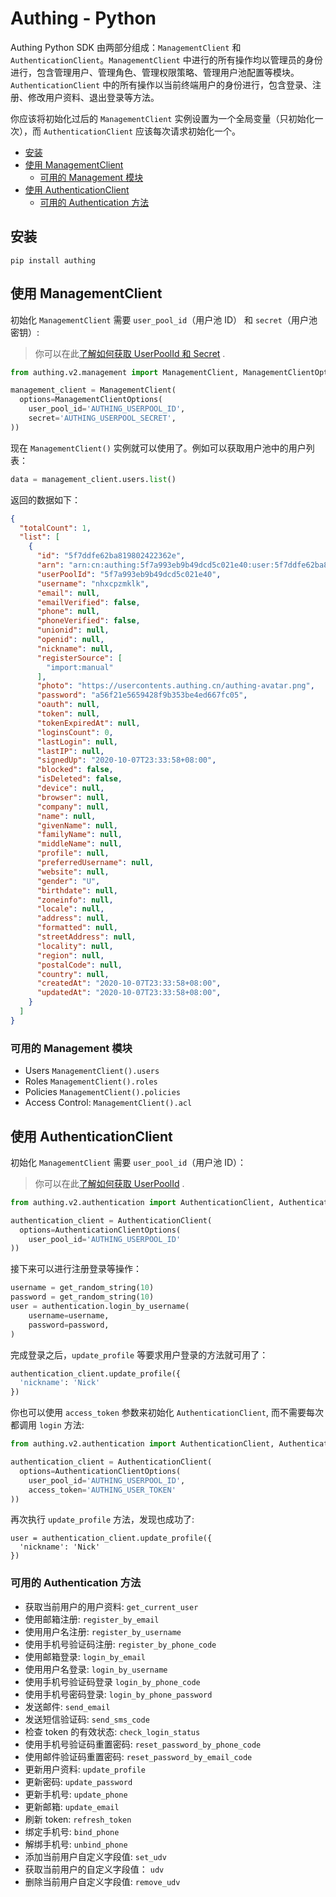 # Authing - Python

Authing Python SDK 由两部分组成：`ManagementClient` 和 `AuthenticationClient`。`ManagementClient` 中进行的所有操作均以管理员的身份进行，包含管理用户、管理角色、管理权限策略、管理用户池配置等模块。`AuthenticationClient` 中的所有操作以当前终端用户的身份进行，包含登录、注册、修改用户资料、退出登录等方法。

你应该将初始化过后的 `ManagementClient` 实例设置为一个全局变量（只初始化一次），而 `AuthenticationClient` 应该每次请求初始化一个。

- [安装](#安装)
- [使用 ManagementClient](#使用-managementclient)
  - [可用的 Management 模块](#可用的-management-模块)
- [使用 AuthenticationClient](#使用-authenticationclient)
  - [可用的 Authentication 方法](#可用的-authentication-方法)

## 安装

```
pip install authing
```

## 使用 ManagementClient

初始化 `ManagementClient` 需要 `user_pool_id`（用户池 ID） 和 `secret`（用户池密钥）:

> 你可以在此[了解如何获取 UserPoolId 和 Secret](https://docs.authing.cn/others/faq.html) .

```python
from authing.v2.management import ManagementClient, ManagementClientOptions

management_client = ManagementClient(
  options=ManagementClientOptions(
    user_pool_id='AUTHING_USERPOOL_ID',
    secret='AUTHING_USERPOOL_SECRET',
))
```

现在 `ManagementClient()` 实例就可以使用了。例如可以获取用户池中的用户列表：

```python
data = management_client.users.list()
```

返回的数据如下：

```json
{
  "totalCount": 1,
  "list": [
    {
      "id": "5f7ddfe62ba819802422362e",
      "arn": "arn:cn:authing:5f7a993eb9b49dcd5c021e40:user:5f7ddfe62ba819802422362e",
      "userPoolId": "5f7a993eb9b49dcd5c021e40",
      "username": "nhxcpzmklk",
      "email": null,
      "emailVerified": false,
      "phone": null,
      "phoneVerified": false,
      "unionid": null,
      "openid": null,
      "nickname": null,
      "registerSource": [
        "import:manual"
      ],
      "photo": "https://usercontents.authing.cn/authing-avatar.png",
      "password": "a56f21e5659428f9b353be4ed667fc05",
      "oauth": null,
      "token": null,
      "tokenExpiredAt": null,
      "loginsCount": 0,
      "lastLogin": null,
      "lastIP": null,
      "signedUp": "2020-10-07T23:33:58+08:00",
      "blocked": false,
      "isDeleted": false,
      "device": null,
      "browser": null,
      "company": null,
      "name": null,
      "givenName": null,
      "familyName": null,
      "middleName": null,
      "profile": null,
      "preferredUsername": null,
      "website": null,
      "gender": "U",
      "birthdate": null,
      "zoneinfo": null,
      "locale": null,
      "address": null,
      "formatted": null,
      "streetAddress": null,
      "locality": null,
      "region": null,
      "postalCode": null,
      "country": null,
      "createdAt": "2020-10-07T23:33:58+08:00",
      "updatedAt": "2020-10-07T23:33:58+08:00",
    }
  ]
}
```


### 可用的 Management 模块

- Users `ManagementClient().users`
- Roles `ManagementClient().roles`
- Policies `ManagementClient().policies`
- Access Control: `ManagementClient().acl`

## 使用 AuthenticationClient

初始化 `ManagementClient` 需要 `user_pool_id`（用户池 ID）：

> 你可以在此[了解如何获取 UserPoolId](https://docs.authing.cn/others/faq.html) .


```python
from authing.v2.authentication import AuthenticationClient, AuthenticationClientOptions

authentication_client = AuthenticationClient(
  options=AuthenticationClientOptions(
    user_pool_id='AUTHING_USERPOOL_ID'
))
```

接下来可以进行注册登录等操作：

```python
username = get_random_string(10)
password = get_random_string(10)
user = authentication.login_by_username(
    username=username,
    password=password,
)
```

完成登录之后，`update_profile` 等要求用户登录的方法就可用了：

```python
authentication_client.update_profile({
  'nickname': 'Nick'
})
```

你也可以使用 `access_token` 参数来初始化 `AuthenticationClient`, 而不需要每次都调用 `login` 方法:

```python
from authing.v2.authentication import AuthenticationClient, AuthenticationClientOptions

authentication_client = AuthenticationClient(
  options=AuthenticationClientOptions(
    user_pool_id='AUTHING_USERPOOL_ID',
    access_token='AUTHING_USER_TOKEN'
))
```

再次执行 `update_profile` 方法，发现也成功了:

```
user = authentication_client.update_profile({
  'nickname': 'Nick'
})
```

### 可用的 Authentication 方法

- 获取当前用户的用户资料: `get_current_user`
- 使用邮箱注册: `register_by_email`
- 使用用户名注册: `register_by_username`
- 使用手机号验证码注册: `register_by_phone_code`
- 使用邮箱登录: `login_by_email`
- 使用用户名登录: `login_by_username`
- 使用手机号验证码登录 `login_by_phone_code`
- 使用手机号密码登录: `login_by_phone_password`
- 发送邮件: `send_email`
- 发送短信验证码: `send_sms_code`
- 检查 token 的有效状态: `check_login_status`
- 使用手机号验证码重置密码: `reset_password_by_phone_code`
- 使用邮件验证码重置密码: `reset_password_by_email_code`
- 更新用户资料: `update_profile`
- 更新密码: `update_password`
- 更新手机号: `update_phone`
- 更新邮箱: `update_email`
- 刷新 token: `refresh_token`
- 绑定手机号: `bind_phone`
- 解绑手机号: `unbind_phone`
- 添加当前用户自定义字段值: `set_udv`
- 获取当前用户的自定义字段值： `udv`
- 删除当前用户自定义字段值: `remove_udv`
